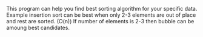 This program can help you find best sorting algorithm for your specific data.
Example insertion sort can be best when only 2-3 elements are out of place and rest are sorted. (O(n))
If number of elements is 2-3 then bubble can be amoung best candidates.